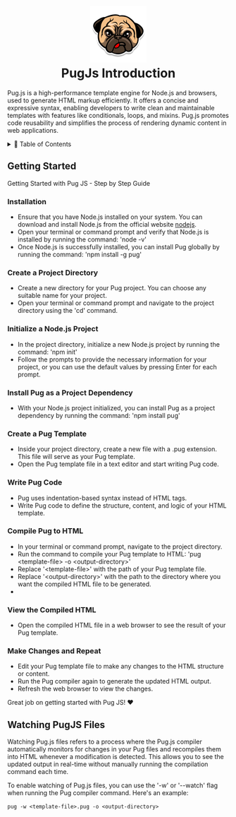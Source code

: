 <h1 align="center">
  <img src="./Pug-Life-PNG-Picture.png" width="128">
  <br>
  PugJs Introduction
</h1>

<p>
  Pug.js is a high-performance template engine for Node.js and browsers, used to generate HTML markup efficiently. It offers a concise and expressive syntax, enabling developers to write clean and maintainable templates with features like conditionals, loops, and mixins. Pug.js promotes code reusability and simplifies the process of rendering dynamic content in web applications.
</p>

<details>
<summary>📖 Table of Contents</summary>
<p>

- [Getting Started](#getting-started)
  - [Installation](#installation)
  - [Create a Project Directory](#create-a-project-directory)
  - [Initialize a Node.js Project](#initialize-a-nodejs-project)
  - [Install Pug as a Project Dependency](#install-pug-as-a-project-dependency)
  - [Create a Pug Template](#create-a-pug-template)
  - [Write Pug Code](#write-pug-code)
  - [Compile Pug to HTML](#compile-pug-to-html)
  - [View the Compiled HTML](#view-the-compiled-html)
  - [Make Changes and Repeat](#make-changes-and-repeat)
- [Watching PugJS Files](#watching-pugjs-files)
</p>
</details>


## Getting Started
Getting Started with Pug JS - Step by Step Guide
### Installation
- Ensure that you have Node.js installed on your system.
  You can download and install Node.js from the official website [nodejs](https://nodejs.org).
- Open your terminal or command prompt and verify that Node.js is installed by running the command: 'node -v'
- Once Node.js is successfully installed, you can install Pug globally by running the command: 'npm install -g pug'

### Create a Project Directory
- Create a new directory for your Pug project. 
  You can choose any suitable name for your project.
- Open your terminal or command prompt and navigate to the project directory using the 'cd' command.

### Initialize a Node.js Project
- In the project directory, initialize a new Node.js project by running the command: 'npm init'
- Follow the prompts to provide the necessary information for your project, or you can use the default values by pressing Enter for each prompt.

### Install Pug as a Project Dependency
- With your Node.js project initialized, you can install Pug as a project dependency by running the command: 'npm install pug'

### Create a Pug Template
- Inside your project directory, create a new file with a .pug extension. 
  This file will serve as your Pug template.
- Open the Pug template file in a text editor and start writing Pug code.

### Write Pug Code
- Pug uses indentation-based syntax instead of HTML tags.
- Write Pug code to define the structure, content, and logic of your HTML template.

### Compile Pug to HTML
- In your terminal or command prompt, navigate to the project directory.
- Run the command to compile your Pug template to HTML: 'pug &lt;template-file&gt; -o &lt;output-directory&gt;'
- Replace '&lt;template-file&gt;' with the path of your Pug template file.
- Replace '&lt;output-directory&gt;' with the path to the directory where you want the compiled HTML file to be generated.
- 

### View the Compiled HTML
- Open the compiled HTML file in a web browser to see the result of your Pug template.
### Make Changes and Repeat
- Edit your Pug template file to make any changes to the HTML structure or content.
- Run the Pug compiler again to generate the updated HTML output.
- Refresh the web browser to view the changes.

Great job on getting started with Pug JS! &hearts;

## Watching PugJS Files
Watching Pug.js files refers to a process where the Pug.js compiler automatically monitors for changes in your Pug files and recompiles them into HTML whenever a modification is detected.
This allows you to see the updated output in real-time without manually running the compilation command each time.

To enable watching of Pug.js files, you can use the '-w' or '--watch' flag when running the Pug compiler command. Here's an example:
```
pug -w <template-file>.pug -o <output-directory>
```